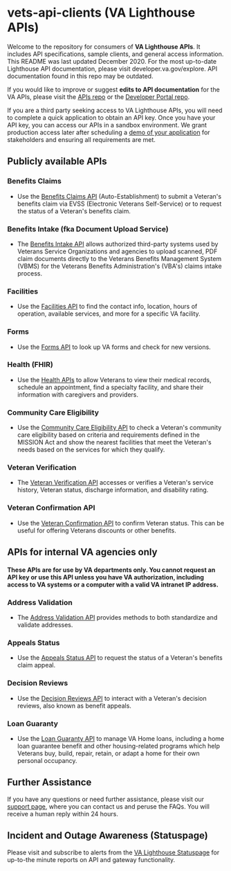 # vets-api-clients (VA Lighthouse APIs)

Welcome to the repository for consumers of **VA Lighthouse APIs**. It includes API specifications, sample clients, and general access information. This README was last updated December 2020. For the most up-to-date Lighthouse API documentation, please visit developer.va.gov/explore. API documentation found in this repo may be outdated.

If you would like to improve or suggest **edits to API documentation** for the VA APIs, please visit the [APIs repo](https://github.com/department-of-veterans-affairs/vets-api) or the [Developer Portal repo](https://github.com/department-of-veterans-affairs/developer-portal).

If you are a third party seeking access to VA Lighthouse APIs, you will need to complete a quick application to obtain an API key. Once you have your API key, you can access our APIs in a sandbox environment. We grant production access later after scheduling a [demo of your application](https://developer.va.gov/go-live) for stakeholders and ensuring all requirements are met.  

##  Publicly available APIs

### Benefits Claims

- Use the [Benefits Claims API](https://developer.va.gov/explore/benefits/docs/claims) (Auto-Establishment) to submit a Veteran's benefits claim via EVSS (Electronic Veterans Self-Service) or to request the status of a Veteran's benefits claim.

### Benefits Intake (fka Document Upload Service)

- The [Benefits Intake API](https://developer.va.gov/explore/benefits/docs/benefits) allows authorized third-party systems used by Veterans Service Organizations and agencies to upload scanned, PDF claim documents directly to the Veterans Benefits Management System (VBMS) for the Veterans Benefits Administration's (VBA's) claims intake process.

### Facilities

- Use the [Facilities API](https://developer.va.gov/explore/facilities/docs/facilities) to find the contact info, location, hours of operation, available services, and more for a specific VA facility. 

### Forms

- Use the [Forms API](https://developer.va.gov/explore/vaForms) to look up VA forms and check for new versions.

### Health (FHIR)
- Use the [Health APIs](https://developer.va.gov/explore/health/docs/argonaut) to allow Veterans to view their medical records, schedule an appointment, find a specialty facility, and share their information with caregivers and providers.

### Community Care Eligibility 

- Use the [Community Care Eligibility API](https://developer.va.gov/explore/health/docs/community_care?version=current) to check a Veteran's community care eligibility based on criteria and requirements defined in the MISSION Act and show the nearest facilities that meet the Veteran's needs based on the services for which they qualify.

### Veteran Verification

- The [Veteran Verification API](https://developer.va.gov/explore/verification) accesses or verifies a Veteran's service history, Veteran status, discharge information, and disability rating.

### Veteran Confirmation API

- Use the [Veteran Confirmation API](https://developer.va.gov/explore/verification/docs/veteran_confirmation?version=current) to confirm Veteran status. This can be useful for offering Veterans discounts or other benefits.

## APIs for internal VA agencies only

#### These APIs are for use by VA departments only. You cannot request an API key or use this API unless you have VA authorization, including access to VA systems or a computer with a valid VA intranet IP address.

### Address Validation

- The [Address Validation API](https://developer.va.gov/explore/verification/docs/address_validation) provides methods to both standardize and validate addresses.

### Appeals Status

- Use the [Appeals Status API](https://developer.va.gov/explore/benefits/docs/appeals) to request the status of a Veteran's benefits claim appeal. 

### Decision Reviews

- Use the [Decision Reviews API](https://developer.va.gov/explore/benefits/docs/appeals) to interact with a Veteran's decision reviews, also known as benefit appeals.

### Loan Guaranty

-  Use the [Loan Guaranty API](https://developer.va.gov/explore/benefits/docs/loan_guaranty?version=current) to manage VA Home loans, including a home loan guarantee benefit and other housing-related programs which help Veterans buy, build, repair, retain, or adapt a home for their own personal occupancy.

## Further Assistance

If you have any questions or need further assistance, please visit our [support page](https://developer.va.gov/support), where you can contact us and peruse the FAQs. You will receive a human reply within 24 hours.

## Incident and Outage Awareness (Statuspage)

Please visit and subscribe to alerts from the [VA Lighthouse Statuspage](https://valighthouse.statuspage.io/) for up-to-the minute reports on API and gateway functionality. 
